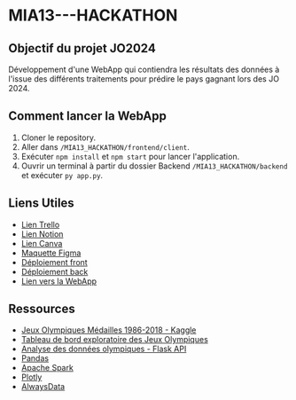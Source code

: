 # MIA13---HACKATHON

## Objectif du projet JO2024

Développement d'une WebApp qui contiendra les résultats des données à l'issue des différents traitements pour prédire le pays gagnant lors des JO 2024.

## Comment lancer la WebApp

1. Cloner le repository.
2. Aller dans `/MIA13_HACKATHON/frontend/client`.
3. Exécuter `npm install` et `npm start` pour lancer l'application.
4. Ouvrir un terminal à partir du dossier Backend `/MIA13_HACKATHON/backend` et exécuter `py app.py`.

## Liens Utiles

- [Lien Trello](https://trello.com/b/ZXgohXYQ/hackathon-team-13)
- [Lien Notion](https://www.notion.so/G-n-ral-05f11786e220467f9c210d8ff2a33078)
- [Lien Canva](https://www.canva.com/design/DAFiCAybs4w/_u4M5KkBzZZ7kerHLKIoOg/edit?utm_content=DAFiCAybs4w&utm_campaign=designshare&utm_medium=link2&utm_source=sharebutton)
- [Maquette Figma](https://www.figma.com/design/oNA0UtIHas9BOwChQ2Hipq/Untitled?node-id=1309-7)
- [Déploiement front](https://client-lemon-chi.vercel.app/)
- [Déploiement back](https://mia13-hackathon.onrender.com/)
- [Lien vers la WebApp](https://mia13-hackathon-webapp.com) <!-- Ajout du lien ici -->

## Ressources 

- [Jeux Olympiques Médailles 1986-2018 - Kaggle](https://www.kaggle.com/datasets/piterfm/olympic-games-medals-19862018/data)
- [Tableau de bord exploratoire des Jeux Olympiques](https://geoffreynel.com/olympics-exploratory-dashboard/)
- [Analyse des données olympiques - Flask API](https://diannejardinez.github.io/Olympic_Data_machine_learning/Flask--API/templates/analysis.html)
- [Pandas](https://pandas.pydata.org/)
- [Apache Spark](https://spark.apache.org/)
- [Plotly](https://plotly.com/)
- [AlwaysData](https://www.alwaysdata.com/fr/)

